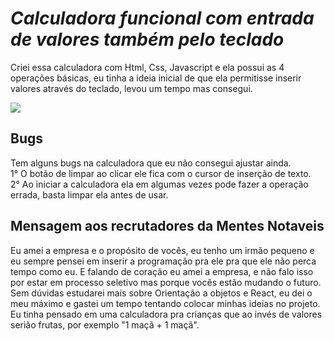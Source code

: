 
# <em>Calculadora funcional com entrada de valores também pelo teclado</em>

Criei essa calculadora com Html, Css, Javascript e ela possui as 4 operações básicas, eu tinha a ideia inicial de que ela permitisse inserir valores através do teclado, levou um tempo mas consegui.

![](calculators.gif)


<h2>Bugs </h2>

Tem alguns bugs na calculadora que eu não consegui ajustar ainda.
<br>
1° O botão de limpar  ao clicar ele fica com o cursor de inserção de texto.
<br>
2° Ao iniciar a calculadora ela em algumas vezes pode fazer a operação errada, basta limpar ela antes de usar.

<h2>Mensagem aos recrutadores da Mentes Notaveis </h2>
Eu amei a empresa  e o propósito de vocês, eu tenho um irmão pequeno e eu sempre pensei em inserir a programação pra ele pra que ele não perca tempo como eu.
E falando de coração eu amei a empresa, e não falo isso por estar em processo seletivo mas porque vocês estão mudando o futuro.
<br>
Sem dúvidas estudarei mais sobre Orientação a objetos e React, eu dei o meu máximo e gastei um tempo tentando colocar minhas ideias no projeto.
Eu tinha pensado em uma calculadora pra crianças que ao invés de valores serião frutas, por exemplo "1 maçã + 1 maçã".
